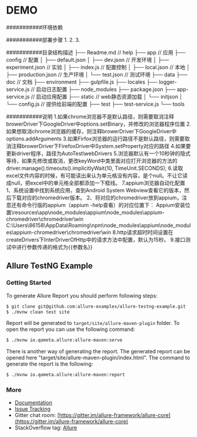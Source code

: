 DEMO
===========================

###########环境依赖


###########部署步骤
1. 
2. 
3. 

###########目录结构描述
├── Readme.md                   // help
├── app                         // 应用
├── config                      // 配置
│   ├── default.json
│   ├── dev.json                // 开发环境
│   ├── experiment.json         // 实验
│   ├── index.js                // 配置控制
│   ├── local.json              // 本地
│   ├── production.json         // 生产环境
│   └── test.json               // 测试环境
├── data
├── doc                         // 文档
├── environment
├── gulpfile.js
├── locales
├── logger-service.js           // 启动日志配置
├── node_modules
├── package.json
├── app-service.js              // 启动应用配置
├── static                      // web静态资源加载
│   └── initjson
│       └── config.js         // 提供给前端的配置
├── test
├── test-service.js
└── tools



###########说明
1.如果chrome浏览器不是默认路径，则需要取消注释browerDriver下GoogleDriver中options.setBinary，并修改的浏览器程序位置
2.如果想取消chrome浏览器的缓存，则注释browerDriver下GoogleDriver中options.addArguments
3.如果Firfox浏览器的运行路径不是默认路径，则需要取消注释browerDriver下FirefoxDriver中System.setProperty对应的路径
4.如果要更新driver程序，路径为AutoTest\webDrivers
5.浏览器默认有一个10秒钟的隐式等待，如果先修改或取消，更改keyWord中类里面对应打开浏览器的方法的driver.manage().timeouts().implicitlyWait(10, TimeUnit.SECONDS);
6.读取excel文件内容的时候，有可能读出来认为单元格没有内容，是个null。不让它读成null，把excel中的单元格全部都添加一下框线。
7.appium浏览器自动化配置
    1、系统设置中找到系统应用，查到Android System Webview查看它的版本，然后下载对应的chromedriver版本。
    2、将对应的chromedriver放到appium，注意还有命令行版的appium（appium -help查看）的对应位置下：
        Appium安装位置\resources\app\node_modules\appium\node_modules\appium-chromedriver\chromedriver\win
        C:\Users\86158\AppData\Roaming\npm\node_modules\appium\node_modules\appium-chromedriver\chromedriver\win
8.http请求超时时间设置在createDrivers下InterDriverOfHttp中的请求方法中配置，默认为15秒。
9.接口测试中进行参数传递的格式为{{参数名}}

## Allure TestNG Example

### Getting Started

To generate Allure Report you should perform following steps:

```bash
$ git clone git@github.com:allure-examples/allure-testng-example.git
$ ./mvnw clean test site
```

Report will be generated to `target/site/allure-maven-plugin` folder. To open the report you can use the following command:

```bash
$ ./mvnw io.qameta.allure:allure-maven:serve
```

There is another way of generating the report. The generated report can be opened here "target/site/allure-maven-plugin/index.html". The command to generate the report is the following:

```bash
$ ./mvnw io.qameta.allure:allure-maven:report
```

### More

* [Documentation](https://docs.qameta.io/allure/2.0/)
* [Issue Tracking](https://github.com/allure-framework/allure2/issues?labels=&milestone=&page=1&state=open)
* Gitter chat room: [https://gitter.im/allure-framework/allure-core](https://gitter.im/allure-framework/allure-core)
* StackOverflow tag: [Allure](http://stackoverflow.com/questions/tagged/allure)